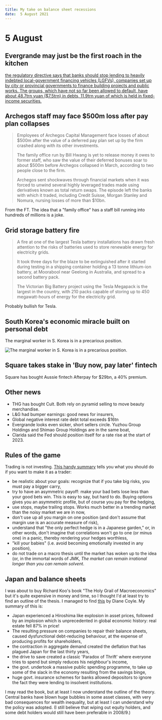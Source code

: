```yaml
---
title: My take on balance sheet recessions
date:  5 August 2021
---
```


# 5 August

## Evergrande may just be the first roach in the kitchen

[ the regulatory directive says that banks should stop lending to heavily indebted local-government financing vehicles (LGFVs), companies set up by city or provincial governments to finance building projects and public works. The groups, which have not so far been allowed to default, have about 48.7trn yuan ($7.5trn) in debts, 11.9trn yuan of which is held in fixed-income securities.](https://www.economist.com/finance-and-economics/as-more-big-firms-flirt-with-default-financial-regulators-face-a-dilemma/21803298)

## Archegos staff may face $500m loss after pay plan collapses

> Employees of Archegos Capital Management face losses of about $500m after the value of a deferred pay plan set up by the firm crashed along with its other investments.
>
> The family office run by Bill Hwang is yet to release money it owes to former staff, who saw the value of their deferred bonuses soar to about $500m before Archegos collapsed in March, according to two people close to the firm.
>
> Archegos sent shockwaves through financial markets when it was forced to unwind several highly leveraged trades made using derivatives known as total return swaps. The episode left the banks with which it traded, including Credit Suisse, Morgan Stanley and Nomura, nursing losses of more than $10bn.

From the FT. The idea that a "family office" has a staff bill running into hundreds of millions is a joke.

## Grid storage battery fire

> A fire at one of the largest Tesla battery installations has drawn fresh attention to the risks of batteries used to store renewable energy for electricity grids.
> 
> It took three days for the blaze to be extinguished after it started during testing in a shipping container holding a 13 tonne lithium-ion battery, at Moorabool near Geelong in Australia, and spread to a second battery pack.
> 
> The Victorian Big Battery project using the Tesla Megapack is the largest in the country, with 210 packs capable of storing up to 450 megawatt-hours of energy for the electricity grid.

Probably bullish for Tesla.

## South Korea's economic miracle built on personal debt

The marginal worker in S. Korea is in a precarious position.

![The marginal worker in S. Korea is in a precarious position.](https://digital.olivesoftware.com/Olive/ODN/FTUK/get/FTU-2021-08-05/image.ashx?kind=block&href=FTU%2F2021%2F08%2F05&id=Pc0100600&ext=.png&ts=20210804204159)

## Square takes stake in 'Buy now, pay later' fintech

Square has bought Aussie fintech Afterpay for $29bn, a 40% premium.

## Other news

- THG has bought Cult. Both rely on pyramid selling to move beauty merchandise.
- L&G had bumper earnings: good news for insurers,
- Global negative interest rate debt total exceeds $16tn
- Evergrande looks even sicker, short sellers circle. Yuzhou Group Holdings and Shimao Group Holdings are in the same boat,
- Clarida said the Fed should position itself for a rate rise at the start of 2023.

## Rules of the game

Trading is not investing. [This handy summary](https://themacrocompass.substack.com/p/5-rules-to-not-suck-at-this-game) tells you what you should do if you want to make it as a trader:

- be realistic about your goals: recognize that if you take big risks, you must pay a bigger carry,
- try to have an asymmetric payoff: make your bad bets lose less than your good bets win. This is easy to say, but hard to do. Buying options gives you an asymmetric profile, but of course you pay for the hedging,
- use stops, maybe trailing stops. Works much better in a trending market than the noisy market we are in now,
- don't use up all you margin on one position (and don't assume that margin use is an accurate measure of risk),
- understand that "the only perfect hedge is in a Japanese garden," or, in other words, don't imagine that correlations won't go to one (or minus one) in a panic, thereby rendering your hedges worthless,
- "kill your babies" (i.e. avoid becoming emotionally invested in any position),
- do not trade on a macro thesis until the market has woken up to the idea (or, in the immortal words of JMK, _The market can remain irrational longer than you can remain solvent_.

## Japan and balance sheets

I was about to buy Richard Koo's book "The Holy Grail of Macroeconomics" but it's quite expensive in money and time, so I thought I'd at least try to find an outline of the thesis. 
I managed to find [this](http://www.enlightenmenteconomics.com/blog/index.php/2010/02/the-holy-grail-of-macroeconomics-a-guest-review/) by Diane Coyle. 
My summary of this is:

- Japan experienced a Hiroshima like explosion in asset prices, followed by an implosion which is unprecedented in global economic history: real estate fell 87% in price!
- The resulting pressure on companies to repair their balance sheets, caused dysfunctional debt-reducing behaviour, at the expense of producing profits for shareholders,
- the contraction in aggregate demand created the deflation that has plagued Japan for the last thirty years,
- the drive to save created a classic 'Paradox of Thrift' where everyone tries to spend but simply reduces his neighbour's income,
- the govt. undertook a massive public spending programme, to take  up some of the slack in the economy resulting from the savings binge,
- huge govt. insurance schemes for banks allowed depositors to ignore the fact they were lending to insolvent institutions.

I may read the book, but at least I now understand the outline of the theory. 
Central banks have blown huge bubbles in some asset classes, with very bad consequences for wealth inequality, but at least I can understand why the policy was adopted. 
(I still believe that wiping out equity holders, and some debt holders would still have been preferable in 2008/9.)




